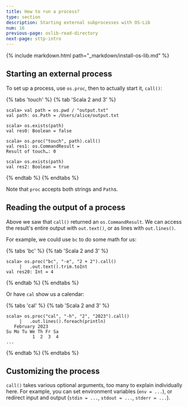 ```yaml
---
title: How to run a process?
type: section
description: Starting external subprocesses with OS-Lib
num: 16
previous-page: oslib-read-directory
next-page: sttp-intro
---
```


{% include markdown.html path="_markdown/install-os-lib.md" %}

## Starting an external process

To set up a process, use `os.proc`, then to actually start it,
`call()`:

{% tabs 'touch' %}
{% tab 'Scala 2 and 3' %}
```
scala> val path = os.pwd / "output.txt"
val path: os.Path = /Users/alice/output.txt

scala> os.exists(path)
val res0: Boolean = false

scala> os.proc("touch", path).call()
val res1: os.CommandResult =
Result of touch…: 0

scala> os.exists(path)
val res2: Boolean = true
```
{% endtab %}
{% endtabs %}

Note that `proc` accepts both strings and `Path`s.

## Reading the output of a process

Above we saw that `call()` returned an `os.CommandResult`. We can
access the result's entire output with `out.text()`, or as lines
with `out.lines()`.

For example, we could use `bc` to do some math for us:

{% tabs 'bc' %}
{% tab 'Scala 2 and 3' %}
```
scala> os.proc("bc", "-e", "2 + 2").call()
     |   .out.text().trim.toInt
val res20: Int = 4
```
{% endtab %}
{% endtabs %}

Or have `cal` show us a calendar:

{% tabs 'cal' %}
{% tab 'Scala 2 and 3' %}
```
scala> os.proc("cal", "-h", "2", "2023").call()
     |   .out.lines().foreach(println)
   February 2023
Su Mo Tu We Th Fr Sa
          1  2  3  4
...
```
{% endtab %}
{% endtabs %}

## Customizing the process

`call()` takes various optional arguments, too many to explain
individually here. For example, you can set environment variables
(`env = ...`), or redirect input and output (`stdin = ...`, `stdout =
...`, `stderr = ...`).
